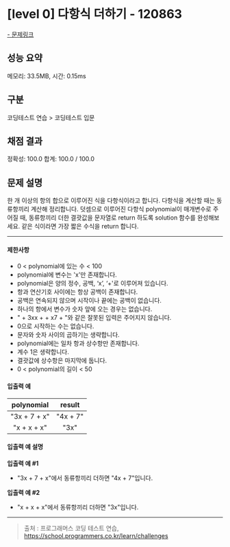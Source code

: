 # [level 0] 다항식 더하기 - 120863

<a href="https://school.programmers.co.kr/learn/courses/30/lessons/120863">- 문제링크</a>

## 성능 요약

메모리: 33.5MB, 시간: 0.15ms

## 구분

코딩테스트 연습 > 코딩테스트 입문

## 채점 결과

정확성: 100.0
합계: 100.0 / 100.0

## 문제 설명

한 개 이상의 항의 합으로 이루어진 식을 다항식이라고 합니다. 다항식을 계산할 때는 동류항끼리 계산해 정리합니다. 덧셈으로 이루어진 다항식 polynomial이 매개변수로 주어질 때, 동류항끼리 더한 결괏값을 문자열로 return 하도록 solution 함수를 완성해보세요. 같은 식이라면 가장 짧은 수식을 return 합니다.

---

#### 제한사항

- 0 < polynomial에 있는 수 < 100
- polynomial에 변수는 'x'만 존재합니다.
- polynomial은 양의 정수, 공백, ‘x’, ‘+'로 이루어져 있습니다.
- 항과 연산기호 사이에는 항상 공백이 존재합니다.
- 공백은 연속되지 않으며 시작이나 끝에는 공백이 없습니다.
- 하나의 항에서 변수가 숫자 앞에 오는 경우는 없습니다.
- " + 3xx + + x7 + "와 같은 잘못된 입력은 주어지지 않습니다.
- 0으로 시작하는 수는 없습니다.
- 문자와 숫자 사이의 곱하기는 생략합니다.
- polynomial에는 일차 항과 상수항만 존재합니다.
- 계수 1은 생략합니다.
- 결괏값에 상수항은 마지막에 둡니다.
- 0 < polynomial의 길이 < 50

#### 입출력 예

| **polynomial** | **result** |
| :------------: | :--------: |
|  "3x + 7 + x"  |  "4x + 7"  |
|  "x + x + x"   |    "3x"    |

#### 입출력 예 설명

**입출력 예 #1**

- "3x + 7 + x"에서 동류항끼리 더하면 "4x + 7"입니다.

**입출력 예 #2**

- "x + x + x"에서 동류항끼리 더하면 "3x"입니다.

---

> 출처 : 프로그래머스 코딩 테스트 연습, <https://school.programmers.co.kr/learn/challenges>
